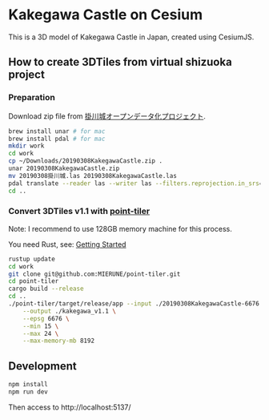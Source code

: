 # Kakegawa Castle on Cesium

This is a 3D model of Kakegawa Castle in Japan, created using CesiumJS.

## How to create 3DTiles from virtual shizuoka project

### Preparation

Download zip file from [掛川城オープンデータ化プロジェクト](https://www.geospatial.jp/ckan/dataset/kakegawacastle/resource/61d02b61-3a44-4a5b-b263-814c6aa23551).

```sh
brew install unar # for mac
brew install pdal # for mac
mkdir work
cd work
cp ~/Downloads/20190308KakegawaCastle.zip .
unar 20190308KakegawaCastle.zip
mv 20190308掛川城.las 20190308KakegawaCastle.las
pdal translate --reader las --writer las --filters.reprojection.in_srs=EPSG:2450 --filters.reprojection.out_srs=EPSG:6676 --writers.las.a_srs=EPSG:6676 20190308KakegawaCastle.las 20190308KakegawaCastle-6676.las filters.reprojection
cd ..
```

### Convert 3DTiles v1.1 with [point-tiler](https://github.com/MIERUNE/point-tiler)

Note: I recommend to use 128GB memory machine for this process.

You need Rust, see: [Getting Started](https://www.rust-lang.org/learn/get-started)

```sh
rustup update
cd work
git clone git@github.com:MIERUNE/point-tiler.git
cd point-tiler
cargo build --release
cd ..
./point-tiler/target/release/app --input ./20190308KakegawaCastle-6676.las \
    --output ./kakegawa_v1.1 \
    --epsg 6676 \
    --min 15 \
    --max 24 \
    --max-memory-mb 8192
```

## Development

```sh
npm install
npm run dev
```

Then access to http://localhost:5137/
